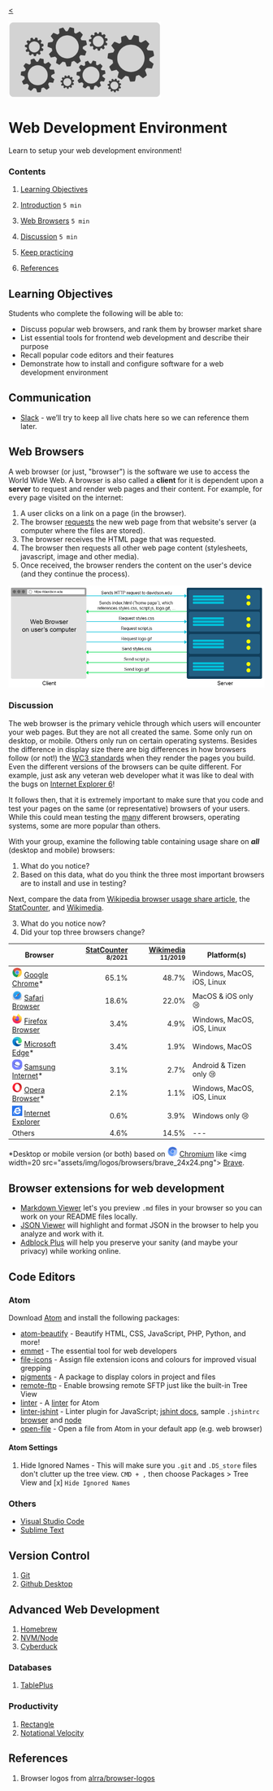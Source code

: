 
[<](README.md)

<img width="300" src="assets/img/banner-web-development.png">

# Web Development Environment

Learn to setup your web development environment!

### Contents

1. [Learning Objectives](#learning-objectives)
1. [Introduction](#introduction) `5 min`
1. [Web Browsers](#web-browsers) `5 min`



1. [Discussion](#discussion) `5 min`
1. [Keep practicing](#keep-practicing)
1. [References](#references)

## Learning Objectives

Students who complete the following will be able to:

- Discuss popular web browsers, and rank them by browser market share
- List essential tools for frontend web development and describe their purpose
- Recall popular code editors and their features
- Demonstrate how to install and configure software for a web development environment




## Communication


- [Slack](https://slack.com/) - we’ll try to keep all live chats here so we can reference them later.






## Web Browsers

A web browser (or just, "browser") is the software we use to access the World Wide Web. A browser is also called a **client** for it is dependent upon a **server** to request and render web pages and their content. For example, for every page visited on the internet:

1. A user clicks on a link on a page (in the browser).
1. The browser [requests](https://bytesofgigabytes.com/networking/how-http-request-and-response-works/) the new web page from that website's server (a computer where the files are stored).
1. The browser receives the HTML page that was requested.
1. The browser then requests all other web page content (stylesheets, javascript, image and other media).
1. Once received, the browser renders the content on the user's device (and they continue the process).

<img src="assets/img/http-requests.png">


### Discussion

The web browser is the primary vehicle through which users will encounter your web pages. But they are not all created the same. Some only run on desktop, or mobile. Others only run on certain operating systems. Besides the difference in display size there are big differences in how browsers follow (or not!) the [WC3 standards](https://www.w3.org/standards/) when they render the pages you build. Even the different versions of the browsers can be quite different. For example, just ask any veteran web developer what it was like to deal with the bugs on [Internet Explorer 6](https://www.theverge.com/2014/4/8/5593584/the-most-hated-browser-in-the-world-is-finally-dead)!

It follows then, that it is extremely important to make sure that you code and test your pages on the same (or representative) browsers of your users. While this could mean testing the [many](https://en.wikipedia.org/wiki/List_of_web_browsers) different browsers, operating systems, some are more popular than others.

With your group, examine the following table containing usage share on ***all*** (desktop and mobile) browsers:

1. What do you notice?
2. Based on this data, what do you think the three most important browsers are to install and use in testing?

Next, compare the data from [Wikipedia browser usage share article](https://en.wikipedia.org/wiki/Usage_share_of_web_browsers#Summary_tables), the [StatCounter](https://gs.statcounter.com/browser-market-share), and [Wikimedia](https://analytics.wikimedia.org/dashboards/browsers/#all-sites-by-browser).

3. What do you notice now?
4. Did your top three browsers change?



Browser | [StatCounter](https://gs.statcounter.com/browser-market-share) <sup>8/2021</sup> | [Wikimedia](https://analytics.wikimedia.org/dashboards/browsers/#all-sites-by-browser) <sup>11/2019</sup> | Platform(s)
--- | ---: | ---: | ---
<img width=20 src="assets/img/logos/browsers/chrome_24x24.png"> [Google Chrome](https://www.google.com/chrome/)* | 65.1% | 48.7% | Windows, MacOS, iOS, Linux
<img width=20 src="assets/img/logos/browsers/safari_24x24.png"> [Safari Browser](https://www.apple.com/safari/) | 18.6% | 22.0% | MacOS & iOS only 😢
<img width=20 src="assets/img/logos/browsers/firefox_24x24.png"> [Firefox Browser](https://www.mozilla.org/en-US/firefox/new/) | 3.4% | 4.9% | Windows, MacOS, iOS, Linux
<img width=20 src="assets/img/logos/browsers/edge_24x24.png"> [Microsoft Edge](https://www.microsoft.com/en-us/edge)* | 3.4% | 1.9% | Windows, MacOS
<img width=20 src="assets/img/logos/browsers/samsung-internet_24x24.png"> [Samsung Internet](https://en.wikipedia.org/wiki/Samsung_Internet)* | 3.1% | 2.7% | Android & Tizen only 😢
<img width=20 src="assets/img/logos/browsers/opera_24x24.png"> [Opera Browser](https://www.opera.com/)* | 2.1% | 1.1% | Windows, MacOS, iOS, Linux
<img width=20 src="assets/img/logos/browsers/internet-explorer-tile_10-11_24x24.png"> [Internet Explorer](https://www.opera.com/) | 0.6% | 3.9% | Windows only 😢
Others | 4.6% | 14.5% | ---


*Desktop or mobile version (or both) based on <img width=20 src="assets/img/logos/browsers/chromium_24x24.png"> [Chromium](https://en.wikipedia.org/wiki/Chromium_(web_browser)) like <img width=20 src="assets/img/logos/browsers/brave_24x24.png"> [Brave](https://brave.com/).


















## Browser extensions for web development

- [Markdown Viewer](https://chrome.google.com/webstore/detail/markdown-viewer/ckkdlimhmcjmikdlpkmbgfkaikojcbjk/related?hl=en) let's you preview `.md` files in your browser so you can work on your README files locally.
- [JSON Viewer](https://chrome.google.com/webstore/detail/json-viewer/gbmdgpbipfallnflgajpaliibnhdgobh?hl=en-US) will highlight and format JSON in the browser to help you analyze and work with it.
- [Adblock Plus](https://adblockplus.org/) will help you preserve your sanity (and maybe your privacy) while working online.




## Code Editors


### Atom

Download [Atom](https://atom.io/) and install the following packages:

- [atom-beautify](https://atom.io/packages/atom-beautify) - Beautify HTML, CSS, JavaScript, PHP, Python, and more!
- [emmet](https://atom.io/packages/emmet) - The essential tool for web developers
- [file-icons](https://atom.io/packages/file-icons) - Assign file extension icons and colours for improved visual grepping
- [pigments](https://atom.io/packages/pigments) - A package to display colors in project and files
- [remote-ftp](https://atom.io/packages/remote-ftp) - Enable browsing remote SFTP just like the built-in Tree View
- [linter](https://atom.io/packages/linter) - A [linter](https://en.wikipedia.org/wiki/Lint_(software)) for Atom
- [linter-jshint](https://atom.io/packages/linter-jshint) - Linter plugin for JavaScript; [jshint docs](https://jshint.com/docs/options/), sample `.jshintrc` [browser](https://github.com/omundy/sample-extension-listener/blob/master/.jshintrc) and [node](https://github.com/omundy/sample-node-osm-leaflet/blob/master/.jshintrc)
- [open-file](https://atom.io/packages/open-file) - Open a file from Atom in your default app (e.g. web browser)

#### Atom Settings

1. Hide Ignored Names - This will make sure you `.git` and `.DS_store` files don't clutter up the tree view. `CMD + ,` then choose Packages > Tree View and [x] `Hide Ignored Names`



### Others

- [Visual Studio Code](https://code.visualstudio.com/)
- [Sublime Text](https://www.sublimetext.com/)




## Version Control

1. [Git](https://gist.github.com/derhuerst/1b15ff4652a867391f03#file-mac-md)
1. [Github Desktop](https://desktop.github.com/)


## Advanced Web Development

1. [Homebrew](https://brew.sh/)
1. [NVM/Node](https://stackoverflow.com/questions/28017374/what-is-the-suggested-way-to-install-brew-node-js-io-js-nvm-npm-on-os-x)
1. [Cyberduck](https://cyberduck.io/)


### Databases

1. [TablePlus](https://tableplus.com/download)


### Productivity

1. [Rectangle](https://rectangleapp.com/)
1. [Notational Velocity](http://notational.net/)







## References

1. Browser logos from [alrra/browser-logos](https://github.com/alrra/browser-logos)
